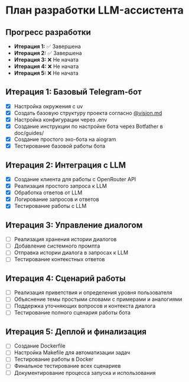 # План разработки LLM-ассистента

## Прогресс разработки
- **Итерация 1:** ✅ Завершена
- **Итерация 2:** ✅ Завершена
- **Итерация 3:** ❌ Не начата
- **Итерация 4:** ❌ Не начата
- **Итерация 5:** ❌ Не начата

## Итерация 1: Базовый Telegram-бот
- [x] Настройка окружения с uv
- [x] Создать базовую структуру проекта согласно [@vision.md](vision.md)
- [x] Настройка конфигурации через .env
- [x] Создание инструкции по настройке бота через Botfather в doc/guides/
- [x] Создание простого эхо-бота на aiogram
- [x] Тестирование базовой работы бота

## Итерация 2: Интеграция с LLM
- [x] Создание клиента для работы с OpenRouter API
- [x] Реализация простого запроса к LLM
- [x] Обработка ответов от LLM
- [x] Логирование запросов и ответов
- [x] Тестирование работы с LLM

## Итерация 3: Управление диалогом
- [ ] Реализация хранения истории диалогов
- [ ] Добавление системного промпта
- [ ] Отправка истории диалога в запросах к LLM
- [ ] Тестирование контекстных ответов

## Итерация 4: Сценарий работы
- [ ] Реализация приветствия и определения уровня пользователя
- [ ] Объяснение темы простыми словами с примерами и аналогиями
- [ ] Поддержка уточняющих вопросов и контекста диалога
- [ ] Тестирование полного сценария работы бота

## Итерация 5: Деплой и финализация
- [ ] Создание Dockerfile
- [ ] Настройка Makefile для автоматизации задач
- [ ] Тестирование работы в Docker
- [ ] Финальное тестирование всех сценариев
- [ ] Документирование процесса запуска и использования